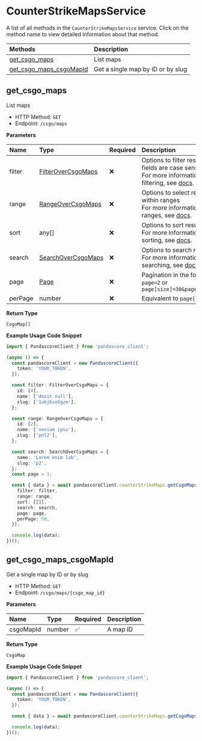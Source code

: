 # CounterStrikeMapsService

A list of all methods in the `CounterStrikeMapsService` service. Click on the method name to view detailed information about that method.

| Methods                                             | Description                       |
| :-------------------------------------------------- | :-------------------------------- |
| [get_csgo_maps](#get_csgo_maps)                     | List maps                         |
| [get_csgo_maps_csgoMapId](#get_csgo_maps_csgomapid) | Get a single map by ID or by slug |

## get_csgo_maps

List maps

- HTTP Method: `GET`
- Endpoint: `/csgo/maps`

**Parameters**

| Name    | Type                                                  | Required | Description                                                                                                                                         |
| :------ | :---------------------------------------------------- | :------- | :-------------------------------------------------------------------------------------------------------------------------------------------------- |
| filter  | [FilterOverCsgoMaps](../models/FilterOverCsgoMaps.md) | ❌       | Options to filter results. String fields are case sensitive <br/>For more information on filtering, see [docs](/docs/filtering-and-sorting#filter). |
| range   | [RangeOverCsgoMaps](../models/RangeOverCsgoMaps.md)   | ❌       | Options to select results within ranges <br/>For more information on ranges, see [docs](/docs/filtering-and-sorting#range).                         |
| sort    | any[]                                                 | ❌       | Options to sort results <br/>For more information on sorting, see [docs](/docs/filtering-and-sorting#sort).                                         |
| search  | [SearchOverCsgoMaps](../models/SearchOverCsgoMaps.md) | ❌       | Options to search results <br/>For more information on searching, see [docs](/docs/filtering-and-sorting#search).                                   |
| page    | [Page](../models/Page.md)                             | ❌       | Pagination in the form of `page=2` or `page[size]=30&page[number]=2`                                                                                |
| perPage | number                                                | ❌       | Equivalent to `page[size]`                                                                                                                          |

**Return Type**

`CsgoMap[]`

**Example Usage Code Snippet**

```typescript
import { PandascoreClient } from 'pandascore_client';

(async () => {
  const pandascoreClient = new PandascoreClient({
    token: 'YOUR_TOKEN',
  });

  const filter: FilterOverCsgoMaps = {
    id: [4],
    name: ['dosit null'],
    slug: ['1ubjbso5gzm'],
  };

  const range: RangeOverCsgoMaps = {
    id: [2],
    name: ['veniam ipsu'],
    slug: ['pnl2'],
  };

  const search: SearchOverCsgoMaps = {
    name: 'Lorem enim lab',
    slug: 'p2',
  };
  const page = 1;

  const { data } = await pandascoreClient.counterStrikeMaps.getCsgoMaps({
    filter: filter,
    range: range,
    sort: [[]],
    search: search,
    page: page,
    perPage: 50,
  });

  console.log(data);
})();
```

## get_csgo_maps_csgoMapId

Get a single map by ID or by slug

- HTTP Method: `GET`
- Endpoint: `/csgo/maps/{csgo_map_id}`

**Parameters**

| Name      | Type   | Required | Description |
| :-------- | :----- | :------- | :---------- |
| csgoMapId | number | ✅       | A map ID    |

**Return Type**

`CsgoMap`

**Example Usage Code Snippet**

```typescript
import { PandascoreClient } from 'pandascore_client';

(async () => {
  const pandascoreClient = new PandascoreClient({
    token: 'YOUR_TOKEN',
  });

  const { data } = await pandascoreClient.counterStrikeMaps.getCsgoMapsCsgoMapId(5);

  console.log(data);
})();
```
